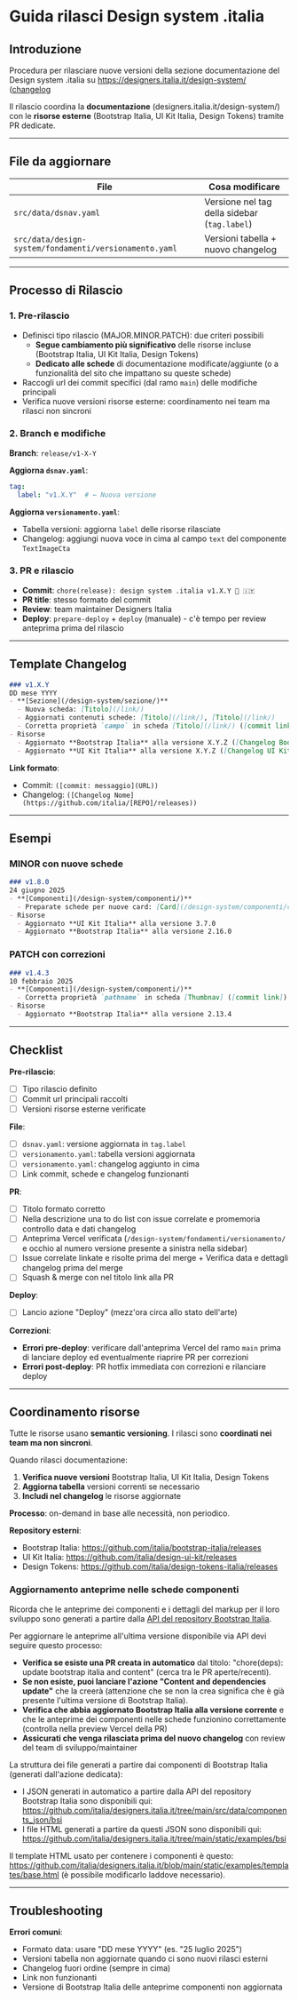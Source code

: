 # Guida rilasci Design system .italia

## Introduzione

Procedura per rilasciare nuove versioni della sezione documentazione del Design system .italia su https://designers.italia.it/design-system/ ([changelog](https://designers.italia.it/design-system/fondamenti/versionamento/#changelog-documentazione)

Il rilascio coordina la **documentazione** (designers.italia.it/design-system/) con le **risorse esterne** (Bootstrap Italia, UI Kit Italia, Design Tokens) tramite PR dedicate.

---

## File da aggiornare

| File | Cosa modificare |
|------|----------------|
| `src/data/dsnav.yaml` | Versione nel tag della sidebar (`tag.label`) |
| `src/data/design-system/fondamenti/versionamento.yaml` | Versioni tabella + nuovo changelog |

---

## Processo di Rilascio

### 1. Pre-rilascio
- Definisci tipo rilascio (MAJOR.MINOR.PATCH): due criteri possibili
  - **Segue cambiamento più significativo** delle risorse incluse (Bootstrap Italia, UI Kit Italia, Design Tokens)
  - **Dedicato alle schede** di documentazione modificate/aggiunte (o a funzionalità del sito che impattano su queste schede)
- Raccogli url dei commit specifici (dal ramo `main`) delle modifiche principali
- Verifica nuove versioni risorse esterne: coordinamento nei team ma rilasci non sincroni

### 2. Branch e modifiche
**Branch**: `release/v1-X-Y`

**Aggiorna `dsnav.yaml`**:
```yaml
tag:
  label: "v1.X.Y"  # ← Nuova versione
```

**Aggiorna `versionamento.yaml`**:
- Tabella versioni: aggiorna `label` delle risorse rilasciate
- Changelog: aggiungi nuova voce in cima al campo `text` del componente `TextImageCta`

### 3. PR e rilascio
- **Commit**: `chore(release): design system .italia v1.X.Y 🚀 🇮🇹`
- **PR title**: stesso formato del commit
- **Review**: team maintainer Designers Italia
- **Deploy**: `prepare-deploy` + `deploy` (manuale) - c'è tempo per review anteprima prima del rilascio

---

## Template Changelog

```markdown
### v1.X.Y
DD mese YYYY
- **[Sezione](/design-system/sezione/)**
  - Nuova scheda: [Titolo](/link/)
  - Aggiornati contenuti schede: [Titolo](/link/), [Titolo](/link/)
  - Corretta proprietà `campo` in scheda [Titolo](/link/) ([commit link])
- Risorse
  - Aggiornato **Bootstrap Italia** alla versione X.Y.Z ([Changelog Bootstrap Italia](https://github.com/italia/bootstrap-italia/releases)
  - Aggiornato **UI Kit Italia** alla versione X.Y.Z ([Changelog UI Kit Italia](https://github.com/italia/design-ui-kit/releases)
```

**Link formato**:
- Commit: `([commit: messaggio](URL))`
- Changelog: `([Changelog Nome](https://github.com/italia/[REPO]/releases))`

---

## Esempi

### MINOR con nuove schede
```markdown
### v1.8.0
24 giugno 2025
- **[Componenti](/design-system/componenti/)**
  - Preparate schede per nuove card: [Card](/design-system/componenti/card/), [Carousel](/design-system/componenti/carousel/)
- Risorse
  - Aggiornato **UI Kit Italia** alla versione 3.7.0
  - Aggiornato **Bootstrap Italia** alla versione 2.16.0
```

### PATCH con correzioni
```markdown
### v1.4.3
10 febbraio 2025
- **[Componenti](/design-system/componenti/)**
  - Corretta proprietà `pathname` in scheda [Thumbnav] ([commit link]) (grazie @Slpi11)
- Risorse
  - Aggiornato **Bootstrap Italia** alla versione 2.13.4
```

---

## Checklist

**Pre-rilascio**:
- [ ] Tipo rilascio definito
- [ ] Commit url principali raccolti
- [ ] Versioni risorse esterne verificate

**File**:
- [ ] `dsnav.yaml`: versione aggiornata in `tag.label`
- [ ] `versionamento.yaml`: tabella versioni aggiornata
- [ ] `versionamento.yaml`: changelog aggiunto in cima
- [ ] Link commit, schede e changelog funzionanti

**PR**:
- [ ] Titolo formato corretto
- [ ] Nella descrizione una to do list con issue correlate e promemoria controllo data e dati changelog
- [ ] Anteprima Vercel verificata (`/design-system/fondamenti/versionamento/` e occhio al numero versione presente a sinistra nella sidebar)
- [ ] Issue correlate linkate e risolte prima del merge + Verifica data e dettagli changelog prima del merge
- [ ] Squash & merge con nel titolo link alla PR

**Deploy**:
- [ ] Lancio azione "Deploy" (mezz'ora circa allo stato dell'arte)

**Correzioni**:
- **Errori pre-deploy**: verificare dall'anteprima Vercel del ramo `main` prima di lanciare deploy ed eventualmente riaprire PR per correzioni
- **Errori post-deploy**: PR hotfix immediata con correzioni e rilanciare deploy

---

## Coordinamento risorse

Tutte le risorse usano **semantic versioning**. I rilasci sono **coordinati nei team ma non sincroni**.

Quando rilasci documentazione:
1. **Verifica nuove versioni** Bootstrap Italia, UI Kit Italia, Design Tokens
2. **Aggiorna tabella** versioni correnti se necessario  
3. **Includi nel changelog** le risorse aggiornate

**Processo**: on-demand in base alle necessità, non periodico.

**Repository esterni**:
- Bootstrap Italia: https://github.com/italia/bootstrap-italia/releases
- UI Kit Italia: https://github.com/italia/design-ui-kit/releases  
- Design Tokens: https://github.com/italia/design-tokens-italia/releases

### Aggiornamento anteprime nelle schede componenti

Ricorda che le anteprime dei componenti e i dettagli del markup per il loro sviluppo sono generati a partire dalla [API del repository Bootstrap Italia](https://github.com/italia/bootstrap-italia/tree/main/api). 

Per aggiornare le anteprime all'ultima versione disponibile via API devi seguire questo processo: 

- **Verifica se esiste una PR creata in automatico** dal titolo: "chore(deps): update bootstrap italia and content" (cerca tra le PR aperte/recenti). 
- **Se non esiste, puoi lanciare l'azione "Content and dependencies update"** che la creerà (attenzione che se non la crea significa che è già presente l'ultima versione di Bootstrap Italia).
- **Verifica che abbia aggiornato Bootstrap Italia alla versione corrente** e che le anteprime dei componenti nelle schede funzionino correttamente (controlla nella preview Vercel della PR)
- **Assicurati che venga rilasciata prima del nuovo changelog** con review del team di sviluppo/maintainer

La struttura dei file generati a partire dai componenti di Bootstrap Italia (generati dall'azione dedicata): 
- I JSON generati in automatico a partire dalla API del repository Bootstrap Italia sono disponibili qui: https://github.com/italia/designers.italia.it/tree/main/src/data/components_json/bsi
- I file HTML generati a partire da questi JSON sono disponibili qui: https://github.com/italia/designers.italia.it/tree/main/static/examples/bsi 

Il template HTML usato per contenere i componenti è questo: https://github.com/italia/designers.italia.it/blob/main/static/examples/templates/base.html (è possibile modificarlo laddove necessario).

---

## Troubleshooting

**Errori comuni**:
- Formato data: usare "DD mese YYYY" (es. "25 luglio 2025")
- Versioni tabella non aggiornate quando ci sono nuovi rilasci esterni
- Changelog fuori ordine (sempre in cima)
- Link non funzionanti
- Versione di Bootstrap Italia delle anteprime componenti non aggiornata 
